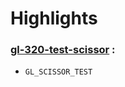 # Highlights

### [gl-320-test-scissor](https://github.com/elect86/jogl-samples/blob/master/jogl-samples/src/tests/gl_320/test_scissor/Gl_320_test_scissor.java) :

* `GL_SCISSOR_TEST`
